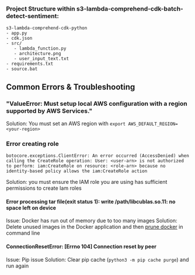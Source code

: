 
### Project Structure within s3-lambda-comprehend-cdk-batch-detect-sentiment:
```
s3-lambda-comprehend-cdk-python
- app.py
- cdk.json
- src/
   - lambda_function.py
   - architecture.png
   - user_input_text.txt
- requirements.txt
- source.bat
```

## Common Errors & Troubleshooting

### "ValueError: Must setup local AWS configuration with a region supported by AWS Services."
Solution: You must set an AWS region with `export AWS_DEFAULT_REGION=<your-region>`

### Error creating role
```
botocore.exceptions.ClientError: An error occurred (AccessDenied) when calling the CreateRole operation: User: <user-arn> is not authorized to perform: iam:CreateRole on resource: <role-arn> because no identity-based policy allows the iam:CreateRole action
```
Solution: you must ensure the IAM role you are using has sufficient permissions to create Iam roles

#### Error processing tar file(exit status 1): write /path/libcublas.so.11: no space left on device
Issue: Docker has run out of memory due to too many images
Solution: Delete unused images in the Docker application and then [prune docker](https://docs.docker.com/config/pruning/) in command line 

#### ConnectionResetError: [Errno 104] Connection reset by peer
Issue: Pip issue
Solution: Clear pip cache (`python3 -m pip cache purge`) and run again
